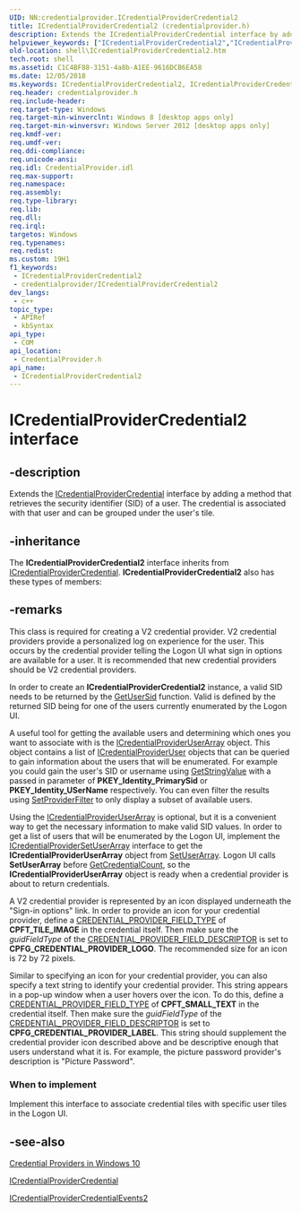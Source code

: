 ```yaml
---
UID: NN:credentialprovider.ICredentialProviderCredential2
title: ICredentialProviderCredential2 (credentialprovider.h)
description: Extends the ICredentialProviderCredential interface by adding a method that retrieves the security identifier (SID) of a user. The credential is associated with that user and can be grouped under the user's tile.
helpviewer_keywords: ["ICredentialProviderCredential2","ICredentialProviderCredential2 interface [Windows Shell]","ICredentialProviderCredential2 interface [Windows Shell]","described","credentialprovider/ICredentialProviderCredential2","shell.ICredentialProviderCredential2"]
old-location: shell\ICredentialProviderCredential2.htm
tech.root: shell
ms.assetid: C1C4BF88-3151-4a8b-A1EE-9616DCB6EA58
ms.date: 12/05/2018
ms.keywords: ICredentialProviderCredential2, ICredentialProviderCredential2 interface [Windows Shell], ICredentialProviderCredential2 interface [Windows Shell],described, credentialprovider/ICredentialProviderCredential2, shell.ICredentialProviderCredential2
req.header: credentialprovider.h
req.include-header: 
req.target-type: Windows
req.target-min-winverclnt: Windows 8 [desktop apps only]
req.target-min-winversvr: Windows Server 2012 [desktop apps only]
req.kmdf-ver: 
req.umdf-ver: 
req.ddi-compliance: 
req.unicode-ansi: 
req.idl: CredentialProvider.idl
req.max-support: 
req.namespace: 
req.assembly: 
req.type-library: 
req.lib: 
req.dll: 
req.irql: 
targetos: Windows
req.typenames: 
req.redist: 
ms.custom: 19H1
f1_keywords:
 - ICredentialProviderCredential2
 - credentialprovider/ICredentialProviderCredential2
dev_langs:
 - c++
topic_type:
 - APIRef
 - kbSyntax
api_type:
 - COM
api_location:
 - CredentialProvider.h
api_name:
 - ICredentialProviderCredential2
---
```


# ICredentialProviderCredential2 interface


## -description

Extends the <a href="/windows/desktop/api/credentialprovider/nn-credentialprovider-icredentialprovidercredential">ICredentialProviderCredential</a> interface by adding a method that retrieves the security identifier (SID) of a user. The credential is associated with that user and can be grouped under the user's tile.

## -inheritance

The <b xmlns:loc="http://microsoft.com/wdcml/l10n">ICredentialProviderCredential2</b> interface inherits from <a href="/windows/desktop/api/credentialprovider/nn-credentialprovider-icredentialprovidercredential">ICredentialProviderCredential</a>. <b>ICredentialProviderCredential2</b> also has these types of members:

## -remarks

This class is required for creating a V2 credential provider. V2 credential providers provide a personalized log on experience for the user. This occurs by the credential provider telling the Logon UI what sign in options are available for a user. It is recommended that new credential providers should be V2 credential providers. 

In order to create an <b>ICredentialProviderCredential2</b> instance, a valid SID needs to be returned by the <a href="/windows/desktop/api/credentialprovider/nf-credentialprovider-icredentialprovidercredential2-getusersid">GetUserSid</a> function. Valid is defined by the returned SID being for one of the users currently enumerated by the Logon UI.

A useful tool for getting the available users and determining which ones you want to associate with is the <a href="/windows/desktop/api/credentialprovider/nn-credentialprovider-icredentialprovideruserarray">ICredentialProviderUserArray</a> object. This object contains a list of <a href="/windows/desktop/api/credentialprovider/nn-credentialprovider-icredentialprovideruser">ICredentialProviderUser</a> objects that can be queried to gain information about the users that will be enumerated. For example you could gain the user's SID or username using <a href="/windows/desktop/api/credentialprovider/nf-credentialprovider-icredentialprovideruser-getstringvalue">GetStringValue</a> with a passed in parameter of <b>PKEY_Identity_PrimarySid</b> or <b>PKEY_Identity_USerName</b> respectively. You can even filter the results using <a href="/windows/desktop/api/credentialprovider/nf-credentialprovider-icredentialprovideruserarray-setproviderfilter">SetProviderFilter</a> to only display a subset of available users.

Using the <a href="/windows/desktop/api/credentialprovider/nn-credentialprovider-icredentialprovideruserarray">ICredentialProviderUserArray</a> is optional, but it is a convenient way to get the necessary information to make valid SID values. In order to get a list of users that will be enumerated by the Logon UI, implement the <a href="/windows/desktop/api/credentialprovider/nn-credentialprovider-icredentialprovidersetuserarray">ICredentialProviderSetUserArray</a> interface to get the <b>ICredentialProviderUserArray</b> object from <a href="/windows/desktop/api/credentialprovider/nf-credentialprovider-icredentialprovidersetuserarray-setuserarray">SetUserArray</a>. Logon UI calls <b>SetUserArray</b> before <a href="/windows/desktop/api/credentialprovider/nf-credentialprovider-icredentialprovider-getcredentialcount">GetCredentialCount</a>, so the <b>ICredentialProviderUserArray</b> object is ready when a credential provider is about to return credentials.

A V2 credential provider  is represented by an icon displayed underneath the "Sign-in options" link. In order to provide an icon for your credential provider, define a <a href="/windows/win32/api/credentialprovider/ns-credentialprovider-credential_provider_field_descriptor">CREDENTIAL_PROVIDER_FIELD_TYPE</a> of  <b>CPFT_TILE_IMAGE</b> in the credential itself. Then make sure the <i>guidFieldType</i> of the  <a href="/windows/desktop/api/credentialprovider/ns-credentialprovider-credential_provider_field_descriptor">CREDENTIAL_PROVIDER_FIELD_DESCRIPTOR</a> is set to <b>CPFG_CREDENTIAL_PROVIDER_LOGO</b>. The recommended size for an icon is 72 by 72 pixels.

Similar to specifying an icon for your credential provider, you can also specify a text string to identify your credential provider. This string appears in a pop-up window when a user hovers over the icon. To do this, define a <a href="/windows/win32/api/credentialprovider/ns-credentialprovider-credential_provider_field_descriptor">CREDENTIAL_PROVIDER_FIELD_TYPE</a> of  <b>CPFT_SMALL_TEXT</b> in the credential itself. Then make sure the <i>guidFieldType</i> of the  <a href="/windows/desktop/api/credentialprovider/ns-credentialprovider-credential_provider_field_descriptor">CREDENTIAL_PROVIDER_FIELD_DESCRIPTOR</a> is set to <b>CPFG_CREDENTIAL_PROVIDER_LABEL</b>. This string should supplement the credential provider icon described above and be descriptive enough that users understand what it is. For example, the picture password provider's description is "Picture Password".

<h3><a id="When_to_implement"></a><a id="when_to_implement"></a><a id="WHEN_TO_IMPLEMENT"></a>When to implement</h3>
Implement this interface to associate credential tiles with specific user tiles in the Logon UI.

## -see-also

<a href="/windows/desktop/SecAuthN/credential-providers-in-windows">Credential Providers in Windows 10</a>



<a href="/windows/desktop/api/credentialprovider/nn-credentialprovider-icredentialprovidercredential">ICredentialProviderCredential</a>



<a href="/windows/desktop/api/credentialprovider/nn-credentialprovider-icredentialprovidercredentialevents2">ICredentialProviderCredentialEvents2</a>
